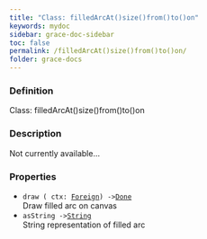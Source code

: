 ```yaml
---
title: "Class: filledArcAt()size()from()to()on"
keywords: mydoc
sidebar: grace-doc-sidebar
toc: false
permalink: /filledArcAt()size()from()to()on/
folder: grace-docs
---
```


### Definition
Class: filledArcAt()size()from()to()on  

### Description
Not currently available...  

### Properties
  
- `draw ( ctx: `[`Foreign`](/grace-documentation/Foreign)`) ->`[`Done`]({{site.baseurl}}/404)  
Draw filled arc on canvas
- `asString ->`[`String`]({{site.baseurl}}/404)  
String representation of filled arc

